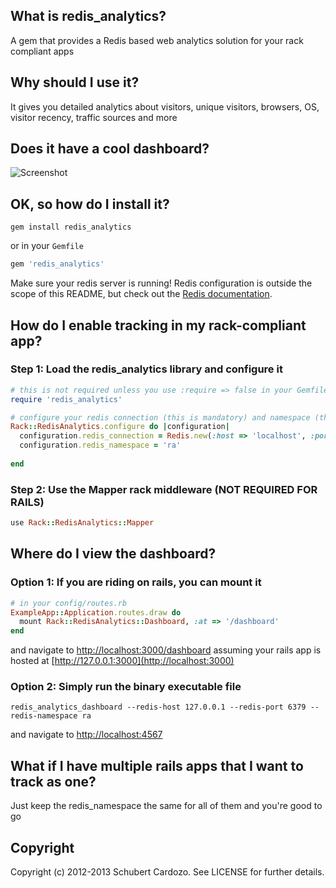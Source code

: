 ## What is redis_analytics?

A gem that provides a Redis based web analytics solution for your rack compliant apps

## Why should I use it?

It gives you detailed analytics about visitors, unique visitors, browsers, OS, visitor recency, traffic sources and more

## Does it have a cool dashboard?

![Screenshot](https://github.com/saturnine/redis_analytics/raw/master/screenshot.png)

## OK, so how do I install it?

`gem install redis_analytics`

or in your `Gemfile`

```ruby
gem 'redis_analytics'
```

Make sure your redis server is running! Redis configuration is outside the scope of this README, but
check out the [Redis documentation](http://redis.io/documentation).

## How do I enable tracking in my rack-compliant app?

### Step 1: Load the redis_analytics library and configure it

```ruby
# this is not required unless you use :require => false in your Gemfile
require 'redis_analytics'

# configure your redis connection (this is mandatory) and namespace (this is optional)
Rack::RedisAnalytics.configure do |configuration|
  configuration.redis_connection = Redis.new(:host => 'localhost', :port => '6379')
  configuration.redis_namespace = 'ra'
  
end
```
### Step 2: Use the Mapper rack middleware (NOT REQUIRED FOR RAILS)

```ruby
use Rack::RedisAnalytics::Mapper
```

## Where do I view the dashboard?

### Option 1: If you are riding on rails, you can mount it

```ruby
# in your config/routes.rb
ExampleApp::Application.routes.draw do
  mount Rack::RedisAnalytics::Dashboard, :at => '/dashboard'
end
```

and navigate to [http://localhost:3000/dashboard](http://localhost:3000/dashboard) assuming your rails app is hosted at [http://127.0.0.1:3000](http://localhost:3000)

### Option 2: Simply run the binary executable file

`redis_analytics_dashboard --redis-host 127.0.0.1 --redis-port 6379 --redis-namespace ra`

and navigate to [http://localhost:4567](http://localhost:4567)

## What if I have multiple rails apps that I want to track as one?

Just keep the redis_namespace the same for all of them and you're good to go

## Copyright

Copyright (c) 2012-2013 Schubert Cardozo. See LICENSE for further details.
